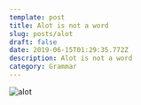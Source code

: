 ```yaml
---
template: post
title: Alot is not a word
slug: posts/alot
draft: false
date: 2019-06-15T01:29:35.772Z
description: Alot is not a word
category: Grammar
---
```

![alot](/media/alot.jpg "alot")
